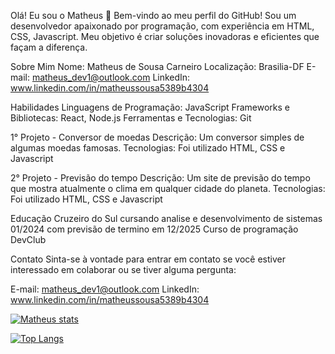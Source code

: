 Olá! Eu sou o Matheus 👋
Bem-vindo ao meu perfil do GitHub! Sou um desenvolvedor apaixonado por programação, com experiência em HTML, CSS, Javascript. Meu objetivo é criar soluções inovadoras e eficientes que façam a diferença.

Sobre Mim
Nome: Matheus de Sousa Carneiro
Localização: Brasilia-DF
E-mail: matheus_dev1@outlook.com
LinkedIn: www.linkedin.com/in/matheussousa5389b4304

Habilidades
Linguagens de Programação: JavaScript
Frameworks e Bibliotecas: React, Node.js
Ferramentas e Tecnologias: Git

1° Projeto - Conversor de moedas
Descrição: Um conversor simples de algumas moedas famosas.
Tecnologias: Foi utilizado HTML, CSS e Javascript

2° Projeto - Previsão do tempo
Descrição: Um site de previsão do tempo que mostra atualmente o clima em qualquer cidade do planeta.
Tecnologias: Foi utilizado HTML, CSS e Javascript

Educação
Cruzeiro do Sul cursando analise e desenvolvimento de sistemas
01/2024 com previsão de termino em 12/2025
Curso de programação DevClub

Contato
Sinta-se à vontade para entrar em contato se você estiver interessado em colaborar ou se tiver alguma pergunta:

E-mail: matheus_dev1@outlook.com
LinkedIn: www.linkedin.com/in/matheussousa5389b4304

[![Matheus stats](https://github-readme-stats.vercel.app/api?username=Matheus616)](https://github.com/anuraghazra/github-readme-stats)

[![Top Langs](https://github-readme-stats.vercel.app/api/top-langs/?username=Matheus616)](https://github.com/anuraghazra/github-readme-stats)
